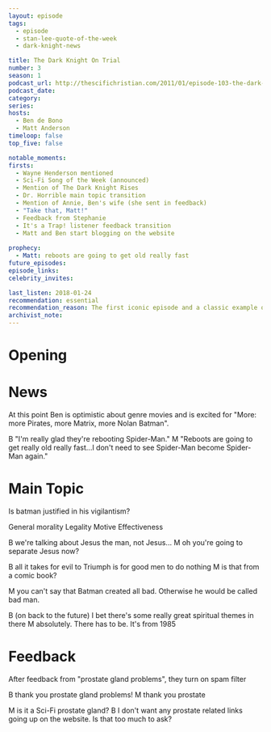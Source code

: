 ```yaml
---
layout: episode
tags:
  - episode
  - stan-lee-quote-of-the-week
  - dark-knight-news 

title: The Dark Knight On Trial
number: 3
season: 1
podcast_url: http://thescifichristian.com/2011/01/episode-103-the-dark-knight-on-trial/
podcast_date: 
category: 
series: 
hosts:
  - Ben de Bono
  - Matt Anderson
timeloop: false
top_five: false

notable_moments:
firsts:
  - Wayne Henderson mentioned
  - Sci-Fi Song of the Week (announced)
  - Mention of The Dark Knight Rises
  - Dr. Horrible main topic transition
  - Mention of Annie, Ben's wife (she sent in feedback)
  - "Take that, Matt!"
  - Feedback from Stephanie
  - It's a Trap! listener feedback transition
  - Matt and Ben start blogging on the website
 
prophecy: 
  - Matt: reboots are going to get old really fast
future_episodes: 
episode_links: 
celebrity_invites: 

last_listen: 2018-01-24
recommendation: essential
recommendation_reason: The first iconic episode and a classic example of the intersection between pop culture and Christianity that the SFC does so well.
archivist_note:
---
```

# Opening


# News
At this point Ben is optimistic about genre movies and is excited for "More: more Pirates, more Matrix, more Nolan Batman".

B "I'm really glad they're rebooting Spider-Man."
M "Reboots are going to get really old really fast...I don't need to see Spider-Man become Spider-Man again."



# Main Topic
Is batman justified in his vigilantism?

General morality
Legality
Motive
Effectiveness

B we're talking about Jesus the man, not Jesus...
M oh you're going to separate Jesus now?

B all it takes for evil to Triumph is for good men to do nothing
M is that from a comic book?

M you can't say that Batman created all bad. Otherwise he would be called bad man.

B (on back to the future) I bet there's some really great spiritual themes in there
M absolutely. There has to be. It's from 1985



# Feedback
After feedback from "prostate gland problems", they turn on spam filter

B thank you prostate gland problems!
M thank you prostate

M is it a Sci-Fi prostate gland?
B I don't want any prostate related links going up on the website. Is that too much to ask?

